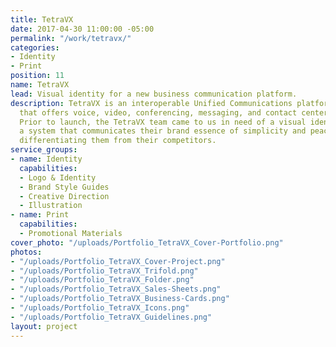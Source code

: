 ```yaml
---
title: TetraVX
date: 2017-04-30 11:00:00 -05:00
permalink: "/work/tetravx/"
categories:
- Identity
- Print
position: 11
name: TetraVX
lead: Visual identity for a new business communication platform.
description: TetraVX is an interoperable Unified Communications platform for businesses
  that offers voice, video, conferencing, messaging, and contact center capabilities.
  Prior to launch, the TetraVX team came to us in need of a visual identity. We designed
  a system that communicates their brand essence of simplicity and peace-of-mind while
  differentiating them from their competitors.
service_groups:
- name: Identity
  capabilities:
  - Logo & Identity
  - Brand Style Guides
  - Creative Direction
  - Illustration
- name: Print
  capabilities:
  - Promotional Materials
cover_photo: "/uploads/Portfolio_TetraVX_Cover-Portfolio.png"
photos:
- "/uploads/Portfolio_TetraVX_Cover-Project.png"
- "/uploads/Portfolio_TetraVX_Trifold.png"
- "/uploads/Portfolio_TetraVX_Folder.png"
- "/uploads/Portfolio_TetraVX_Sales-Sheets.png"
- "/uploads/Portfolio_TetraVX_Business-Cards.png"
- "/uploads/Portfolio_TetraVX_Icons.png"
- "/uploads/Portfolio_TetraVX_Guidelines.png"
layout: project
---
```


